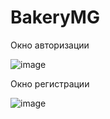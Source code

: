 # BakeryMG
Окно авторизации

![image](https://user-images.githubusercontent.com/125294790/224135290-4c53c317-88aa-4b77-8a0d-dbbe7c045e03.png)


Окно регистрации

![image](https://user-images.githubusercontent.com/125294790/224135482-02690e22-29b4-4f45-9a8d-39be58024d7a.png)
